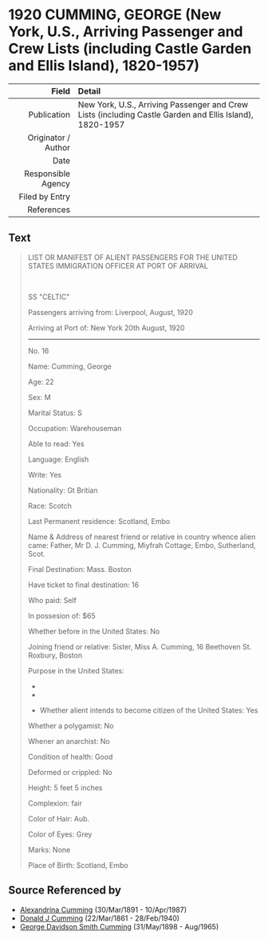 ﻿---
layout: page
permalink: /sources/s92917027
---

# 1920 CUMMING, GEORGE (New York, U.S., Arriving Passenger and Crew Lists (including Castle Garden and Ellis Island), 1820-1957)

Field | Detail
---:|:---
Publication | New York, U.S., Arriving Passenger and Crew Lists (including Castle Garden and Ellis Island), 1820-1957
Originator / Author | 
Date | 
Responsible Agency | 
Filed by Entry | 
References | 

## Text

> LIST OR MANIFEST OF ALIENT PASSENGERS FOR THE UNITED STATES IMMIGRATION OFFICER AT PORT OF ARRIVAL
>
> <br/>
>
> SS "CELTIC"
>
> Passengers arriving from: Liverpool, August, 1920
>
> Arriving at Port of: New York 20th August, 1920
>
> ---
>
> No. 16
>
> Name: Cumming, George
>
> Age: 22
>
> Sex: M
>
> Marital Status: S
>
> Occupation: Warehouseman
>
> Able to read: Yes
>
> Language: English
>
> Write: Yes
>
> Nationality: Gt Britian
>
> Race: Scotch
>
> Last Permanent residence: Scotland, Embo
>
> Name & Address of nearest friend or relative in country whence alien came: Father, Mr D. J. Cumming, Miyfrah Cottage, Embo, Sutherland, Scot.
>
> Final Destination: Mass. Boston
>
> Have ticket to final destination: 16
>
> Who paid: Self
>
> In possesion of: $65
>
> Whether before in the United States: No
>
> Joining friend or relative: Sister, Miss A. Cumming, 16 Beethoven St. Roxbury, Boston
>
> Purpose in the United States:
>
> * [unreadable question]: No
>
> * [unreadable question]: Uncert.
>
> * Whether alient intends to become citizen of the United States: Yes
>
> [Unreadable question]: No
>
> Whether a polygamist: No
>
> Whener an anarchist: No
>
> [Unreadable question]: No
>
> [Unreadable question]: No
>
> [Unreadable question]: No
>
> Condition of health: Good
>
> Deformed or crippled: No
>
> Height: 5 feet 5 inches
>
> Complexion: fair
>
> Color of Hair: Aub.
>
> Color of Eyes: Grey
>
> Marks: None
>
> Place of Birth: Scotland, Embo
>

## Source Referenced by

* [Alexandrina Cumming](../people/@57186713@-alexandrina-cumming-b1891-3-30-d1987-4-10.md) (30/Mar/1891 - 10/Apr/1987)
* [Donald J Cumming](../people/@20465544@-donald-j-cumming-b1861-3-22-d1940-2-28.md) (22/Mar/1861 - 28/Feb/1940)
* [George Davidson Smith Cumming](../people/@13773669@-george-davidson-smith-cumming-b1898-5-31-d1965-8.md) (31/May/1898 - Aug/1965)
